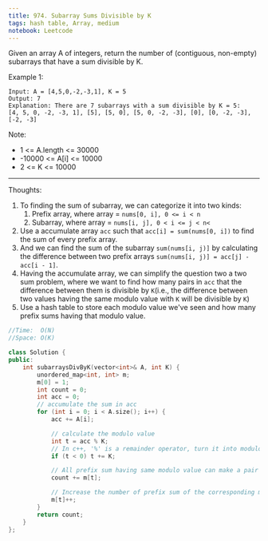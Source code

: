 ```yaml
---
title: 974. Subarray Sums Divisible by K
tags: hash table, Array, medium
notebook: Leetcode
---
```


Given an array A of integers, return the number of (contiguous, non-empty) subarrays that have a sum divisible by K.

Example 1:

```
Input: A = [4,5,0,-2,-3,1], K = 5
Output: 7
Explanation: There are 7 subarrays with a sum divisible by K = 5:
[4, 5, 0, -2, -3, 1], [5], [5, 0], [5, 0, -2, -3], [0], [0, -2, -3], [-2, -3]
```

Note:

- 1 <= A.length <= 30000
- -10000 <= A[i] <= 10000
- 2 <= K <= 10000

----------
Thoughts:
1. To finding the sum of subarray, we can categorize it into two kinds:
   1. Prefix array, where array = `nums[0, i], 0 <= i < n`
   2. Subarray, where array = `nums[i, j], 0 < i <= j < n<`
2. Use a accumulate array `acc` such that `acc[i] = sum(nums[0, i])` to find the sum of every prefix array.
3. And we can find the sum of the subarray `sum(nums[i, j)]` by calculating the difference between two prefix arrays `sum(nums[i, j)] = acc[j] - acc[i - 1]`.
4. Having the accumulate array, we can simplify the question two a two sum problem, where we want to find how many pairs in `acc` that the difference between them is divisible by `K`(i.e., the difference between two values having the same modulo value with `K` will be divisible by `K`)
5. Use a hash table to store each modulo value we've seen and how many prefix sums having that modulo value.


```c++
//Time:  O(N)
//Space: O(K)

class Solution {
public:
    int subarraysDivByK(vector<int>& A, int K) {
        unordered_map<int, int> m;
        m[0] = 1;
        int count = 0;
        int acc = 0;
        // accumulate the sum in acc
        for (int i = 0; i < A.size(); i++) {
            acc += A[i];

            // calculate the modulo value
            int t = acc % K;
            // In c++, '%' is a remainder operator, turn it into modulo if the number is negative
            if (t < 0) t += K;

            // All prefix sum having same modulo value can make a pair
            count += m[t];

            // Increase the number of prefix sum of the corresponding modulo value in the hash table by 1
            m[t]++;
        }
        return count;
    }
};
```
